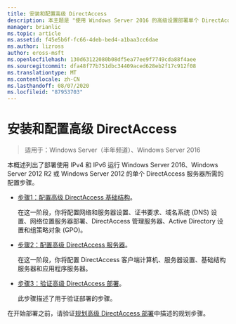 ```yaml
---
title: 安装和配置高级 DirectAccess
description: 本主题是 "使用 Windows Server 2016 的高级设置部署单个 DirectAccess 服务器" 指南的一部分
manager: brianlic
ms.topic: article
ms.assetid: f45e5b6f-fc66-4deb-bed4-a1baa3cc6dae
ms.author: lizross
author: eross-msft
ms.openlocfilehash: 130d63122080b08df5ea77ee9f7749cda88f4aee
ms.sourcegitcommit: dfa48f77b751dbc34409aced628eb2f17c912f08
ms.translationtype: MT
ms.contentlocale: zh-CN
ms.lasthandoff: 08/07/2020
ms.locfileid: "87953703"
---
```

# <a name="install-and-configure-advanced-directaccess"></a>安装和配置高级 DirectAccess

>适用于：Windows Server（半年频道）、Windows Server 2016

本概述列出了部署使用 IPv4 和 IPv6 运行 Windows Server 2016、Windows Server 2012 R2 或 Windows Server 2012 的单个 DirectAccess 服务器所需的配置步骤。

-   [步骤1：配置高级 DirectAccess 基础结构](da-adv-configure-s1-infrastructure.md)。

    在这一阶段，你将配置网络和服务器设置、证书要求、域名系统 (DNS) 设置、网络位置服务器部署、DirectAccess 管理服务器、Active Directory 设置和组策略对象 (GPO)。

-   [步骤2：配置高级 DirectAccess 服务器](da-adv-configure-s2-servers.md)。

    在这一阶段，你将配置 DirectAccess 客户端计算机、服务器设置、基础结构服务器和应用程序服务器。

-   [步骤3：验证高级 DirectAccess 部署](da-adv-configure-s3-verify.md)。

    此步骤描述了用于验证部署的步骤。

在开始部署之前，请验证[规划高级 DirectAccess 部署](Plan-an-Advanced-DirectAccess-Deployment.md)中描述的规划步骤。




